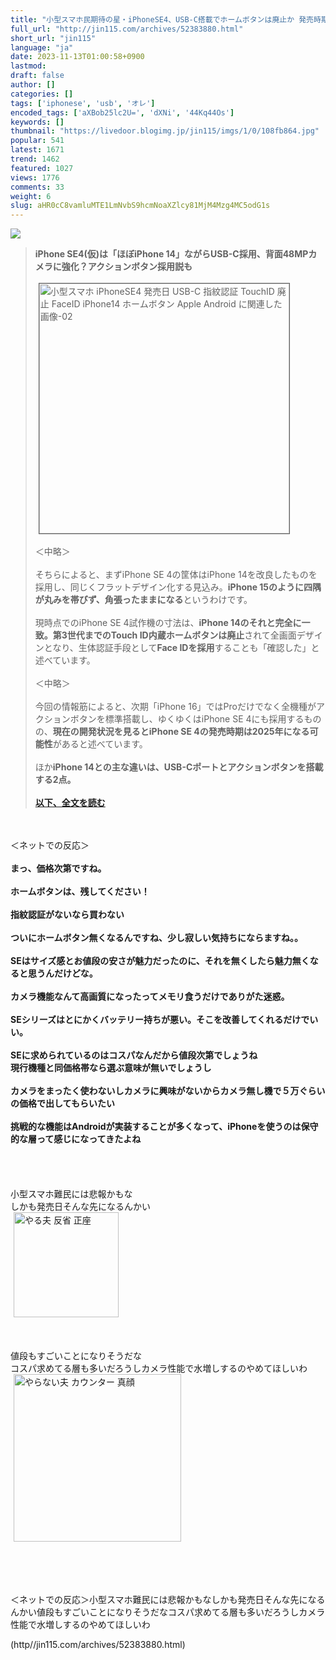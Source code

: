 ```yaml
---
title: "小型スマホ民期待の星・iPhoneSE4、USB-C搭載でホームボタンは廃止か 発売時期は・・・ "
full_url: "http://jin115.com/archives/52383880.html"
short_url: "jin115"
language: "ja"
date: 2023-11-13T01:00:58+0900
lastmod: 
draft: false
author: []
categories: []
tags: ['iphonese', 'usb', 'オレ']
encoded_tags: ['aXBob25lc2U=', 'dXNi', '44Kq44Os']
keywords: []
thumbnail: "https://livedoor.blogimg.jp/jin115/imgs/1/0/108fb864.jpg"
popular: 541
latest: 1671
trend: 1462
featured: 1027
views: 1776
comments: 33
weight: 6
slug: aHR0cC8vamluMTE1LmNvbS9hcmNoaXZlcy81MjM4Mzg4MC5odG1s
---
```


![](https://livedoor.blogimg.jp/jin115/imgs/1/0/108fb864.jpg)

<div><a name='more'></a> <blockquote><b>iPhone SE4(仮)は「ほぼiPhone 14」ながらUSB-C採用、背面48MPカメラに強化？アクションボタン採用説も</b><br> <br> <img src='https//livedoor.blogimg.jp/jin115/imgs/f/2/f20f6c76.png' width='400' border='1' hspace='5' class='pict' alt='小型スマホ iPhoneSE4 発売日 USB-C 指紋認証 TouchID 廃止 FaceID iPhone14 ホームボタン Apple Android に関連した画像-02'><br> <br> ＜中略＞<br> <br> そちらによると、まずiPhone SE 4の筐体はiPhone 14を改良したものを採用し、同じくフラットデザイン化する見込み。<b>iPhone 15のように四隅が丸みを帯びず、角張ったままになる</b>というわけです。<br> <br> 現時点でのiPhone SE 4試作機の寸法は、<b>iPhone 14のそれと完全に一致。第3世代までのTouch ID内蔵ホームボタンは廃止</b>されて全画面デザインとなり、生体認証手段として<b>Face IDを採用</b>することも「確認した」と述べています。<br> <br> ＜中略＞<br> <br> 今回の情報筋によると、次期「iPhone 16」ではProだけでなく全機種がアクションボタンを標準搭載し、ゆくゆくはiPhone SE 4にも採用するものの、<b>現在の開発状況を見るとiPhone SE 4の発売時期は2025年になる可能性</b>があると述べています。<br> <br> ほか<b>iPhone 14との主な違いは、USB-Cポートとアクションボタンを搭載する2点。</b><br> <br> <a href='https//news.yahoo.co.jp/articles/2e7acdf4f288a3c4f0a81ca3c25a27934b5b320b' target='_blank'><b>以下、全文を読む</b></a></blockquote><br> <br> ＜ネットでの反応＞<br> <br> <b>まっ、価格次第ですね。</b><br> <br> <b>ホームボタンは、残してください！</b><br> <br> <b>指紋認証がないなら買わない</b><br> <br> <b>ついにホームボタン無くなるんですね、少し寂しい気持ちにならますね。。</b><br> <br> <b>SEはサイズ感とお値段の安さが魅力だったのに、それを無くしたら魅力無くなると思うんだけどな。</b><br> <br> <b>カメラ機能なんて高画質になったってメモリ食うだけでありがた迷惑。</b><br> <br> <b>SEシリーズはとにかくバッテリー持ちが悪い。そこを改善してくれるだけでいい。</b><br> <br> <b>SEに求められているのはコスパなんだから値段次第でしょうね<br> 現行機種と同価格帯なら選ぶ意味が無いでしょうし</b><br> <br> <b>カメラをまったく使わないしカメラに興味がないからカメラ無し機で５万ぐらいの価格で出してもらいたい</b><br> <br> <b>挑戦的な機能はAndroidが実装することが多くなって、iPhoneを使うのは保守的な層って感じになってきたよね</b><br> <br> <br> <br> <br> 小型スマホ難民には悲報かもな<br> しかも発売日そんな先になるんかい<br> <img src='https//livedoor.blogimg.jp/jin115/imgs/7/6/76e85763.gif' alt='やる夫 反省 正座' width='168' border='0' hspace='5' class='pict'><br> <br> <br> <br> 値段もすごいことになりそうだな<br> コスパ求めてる層も多いだろうしカメラ性能で水増しするのやめてほしいわ<br> <img src='https//livedoor.blogimg.jp/jin115/imgs/9/4/9467b835.gif' alt='やらない夫 カウンター 真顔' width='268' border='0' hspace='5' class='pict'><br> <br> <br> <br> <br> <p>＜ネットでの反応＞小型スマホ難民には悲報かもなしかも発売日そんな先になるんかい値段もすごいことになりそうだなコスパ求めてる層も多いだろうしカメラ性能で水増しするのやめてほしいわ</p></div>

(http//jin115.com/archives/52383880.html)
